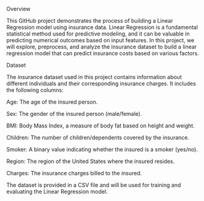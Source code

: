 Overview

This GitHub project demonstrates the process of building a Linear Regression model using insurance data. Linear Regression is a fundamental statistical method used for predictive modeling, and it can be valuable in predicting numerical outcomes based on input features. In this project, we will explore, preprocess, and analyze the insurance dataset to build a linear regression model that can predict insurance costs based on various factors.

Dataset

The insurance dataset used in this project contains information about different individuals and their corresponding insurance charges. It includes the following columns:

Age: The age of the insured person.

Sex: The gender of the insured person (male/female).

BMI: Body Mass Index, a measure of body fat based on height and weight.

Children: The number of children/dependents covered by the insurance.

Smoker: A binary value indicating whether the insured is a smoker (yes/no).

Region: The region of the United States where the insured resides.

Charges: The insurance charges billed to the insured.

The dataset is provided in a CSV file and will be used for training and evaluating the Linear Regression model.
